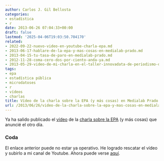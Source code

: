 ```yaml
---
author: Carlos J. Gil Bellosta
categories:
- estadística
- r
date: 2013-06-26 07:04:33+00:00
draft: false
lastmod: '2025-04-06T19:03:50.704170'
related:
- 2022-09-22-nuevo-video-en-youtube-charla-epa.md
- 2013-06-17-hablare-de-la-epa-y-mas-cosas-en-medialab-prado.md
- 2013-04-15-tu-tasa-de-paro-en-medialab-prado.md
- 2012-11-28-coma-cero-dos-por-ciento-anda-ya.md
- 2013-05-29-video-de-mi-charla-en-el-taller-innovadata-de-periodismo-de-datos.md
tags:
- epa
- estadística pública
- microdatoses
- r
- vídeos
- charlas
title: Vídeo de la charla sobre la EPA (y más cosas) en Medialab Prado
url: /2013/06/26/video-de-la-charla-sobre-la-epa-y-mas-cosas-en-medialab-prado/
---
```


Ya ha salido publicado el [vídeo](https://www.medialab-matadero.es/videos/la-encuesta-de-poblacion-activa-y-sus-limitaciones) de la [charla sobre la EPA](https://datanalytics.com/2013/06/17/hablare-de-la-epa-y-mas-cosas-en-medialab-prado/) (y más cosas) que anuncié el otro día.

### Coda

El enlace anterior puede no estar ya operativo. He logrado rescatar el vídeo y subirlo a mi canal de Youtube. Ahora puede verse [aquí](/2022/08/22/nuevo-video-en-youtube-charla-epa/).
